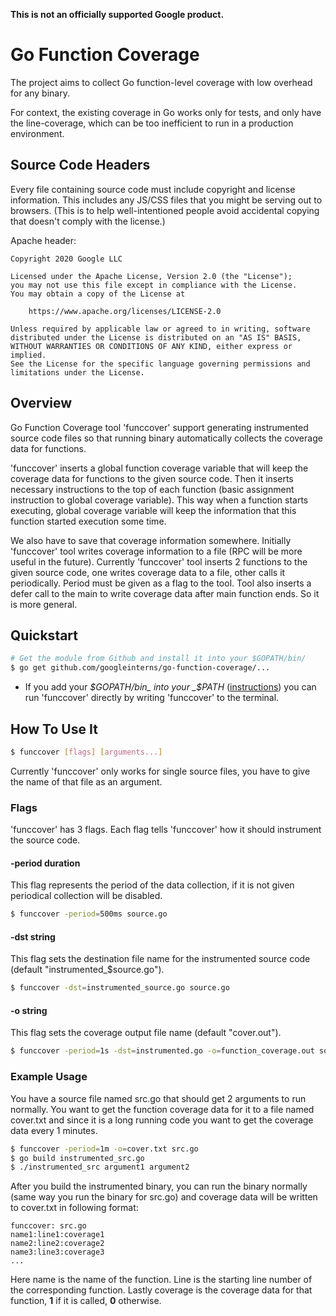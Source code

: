 **This is not an officially supported Google product.**

# Go Function Coverage

The project aims to collect Go function-level coverage with low overhead for any
binary.

For context, the existing coverage in Go works only for tests, and only have the
line-coverage, which can be too inefficient to run in a production environment.

## Source Code Headers

Every file containing source code must include copyright and license
information. This includes any JS/CSS files that you might be serving out to
browsers. (This is to help well-intentioned people avoid accidental copying that
doesn't comply with the license.)

Apache header:

```
Copyright 2020 Google LLC

Licensed under the Apache License, Version 2.0 (the "License");
you may not use this file except in compliance with the License.
You may obtain a copy of the License at

    https://www.apache.org/licenses/LICENSE-2.0

Unless required by applicable law or agreed to in writing, software
distributed under the License is distributed on an "AS IS" BASIS,
WITHOUT WARRANTIES OR CONDITIONS OF ANY KIND, either express or implied.
See the License for the specific language governing permissions and
limitations under the License.
```

## Overview

Go Function Coverage tool 'funccover' support generating instrumented source code files
so that running binary automatically collects the coverage data for functions.
    
'funccover' inserts a global function coverage variable that will keep the coverage data for functions 
to the given source code. Then it inserts necessary instructions to the top of each function 
(basic assignment instruction to global coverage variable). This way when a function starts executing, 
global coverage variable will keep the information that this function started execution some time. 

We also have to save that coverage information somewhere. Initially 'funccover' tool writes coverage information
to a file (RPC will be more useful in the future). Currently 'funccover' tool inserts 2 functions to the given
source code, one writes coverage data to a file, other calls it periodically. Period must be given as a flag to the tool.
Tool also inserts a defer call to the main to write coverage data after main function ends. So it is more general. 

## Quickstart



```bash
# Get the module from Github and install it into your $GOPATH/bin/
$ go get github.com/googleinterns/go-function-coverage/...
```
- If you add your _$GOPATH/bin_ into your _$PATH_ ([instructions](
https://github.com/golang/go/wiki/GOPATH)) you can run 'funccover' directly by writing 'funccover' to the terminal. 

## How To Use It

```bash
$ funccover [flags] [arguments...]
```

Currently 'funccover' only works for single source files, you have to give the name of that file as an argument.  

### Flags

'funccover' has 3 flags. Each flag tells 'funccover' how it should instrument the source code. 

#### -period duration

This flag represents the period of the data collection, if it is not given periodical collection will be disabled. 

```bash
$ funccover -period=500ms source.go
```

#### -dst string

This flag sets the destination file name for the instrumented source code (default "instrumented_$source.go").

```bash
$ funccover -dst=instrumented_source.go source.go
```

#### -o string

This flag sets the coverage output file name (default "cover.out").

```bash
$ funccover -period=1s -dst=instrumented.go -o=function_coverage.out source.go
```

### Example Usage

You have a source file named src.go that should get 2 arguments to run normally. You want to get the function coverage data for it to a file named cover.txt and since it is a long running code you want to get the coverage data every 1 minutes.

```bash
$ funccover -period=1m -o=cover.txt src.go
$ go build instrumented_src.go
$ ./instrumented_src argument1 argument2
```

After you build the instrumented binary, you can run the binary normally (same way you run the binary for src.go) and coverage data will be written to cover.txt in following format:

```
funccover: src.go
name1:line1:coverage1
name2:line2:coverage2
name3:line3:coverage3
...
```
Here name is the name of the function. Line is the starting line number of the corresponding function. Lastly coverage is the coverage data for that function, **1** if it is called, **0** otherwise. 

